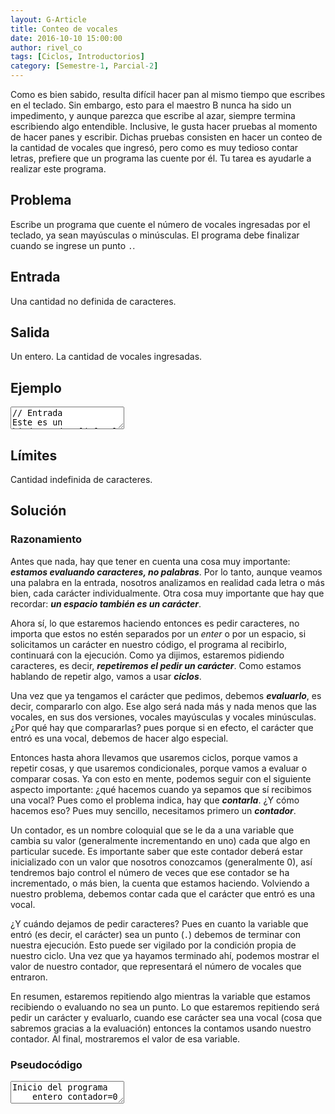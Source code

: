 ```yaml
---
layout: G-Article
title: Conteo de vocales
date: 2016-10-10 15:00:00
author: rivel_co
tags: [Ciclos, Introductorios]
category: [Semestre-1, Parcial-2]
---
```


Como es bien sabido, resulta difícil hacer pan al mismo tiempo que escribes en el teclado. Sin embargo, esto para el maestro B nunca ha sido un impedimento, y aunque parezca que escribe al azar, siempre termina escribiendo algo entendible. Inclusive, le gusta hacer pruebas al momento de hacer panes y escribir. Dichas pruebas consisten en hacer un conteo de la cantidad de vocales que ingresó, pero como es muy tedioso contar letras, prefiere que un programa las cuente por él. Tu tarea es ayudarle a realizar este programa.

## Problema

Escribe un programa que cuente el número de vocales ingresadas por el teclado, ya sean mayúsculas o minúsculas. El programa debe finalizar cuando se ingrese un punto `.`.

## Entrada

Una cantidad no definida de caracteres.

## Salida

Un entero. La cantidad de vocales ingresadas.

## Ejemplo

<textarea class="output">
// Entrada
Este es un kjsdFSDFsdFDSfdsf mal escrito.

// Salida
8</textarea>

## Límites

Cantidad indefinida de caracteres.

## Solución

### Razonamiento

Antes que nada, hay que tener en cuenta una cosa muy importante: ***estamos evaluando caracteres, no palabras***. Por lo tanto, aunque veamos una palabra en la entrada, nosotros analizamos en realidad cada letra o más bien, cada carácter individualmente. Otra cosa muy importante que hay que recordar: ***un espacio también es un carácter***. 

Ahora sí, lo que estaremos haciendo entonces es pedir caracteres, no importa que estos no estén separados por un *enter* o por un espacio, si solicitamos un carácter en nuestro código, el programa al recibirlo, continuará con la ejecución. Como ya dijimos, estaremos pidiendo caracteres, es decir, ***repetiremos el pedir un carácter***. Como estamos hablando de repetir algo, vamos a usar ***ciclos***.

Una vez que ya tengamos el carácter que pedimos, debemos ***evaluarlo***, es decir, compararlo con algo. Ese algo será nada más y nada menos que las vocales, en sus dos versiones, vocales mayúsculas y vocales minúsculas. ¿Por qué hay que compararlas? pues porque si en efecto, el carácter que entró es una vocal, debemos de hacer algo especial. 

Entonces hasta ahora llevamos que usaremos ciclos, porque vamos a repetir cosas, y que usaremos condicionales, porque vamos a evaluar o comparar cosas. Ya con esto en mente, podemos seguir con el siguiente aspecto importante: ¿qué hacemos cuando ya sepamos que sí recibimos una vocal? Pues como el problema indica, hay que ***contarla***. ¿Y cómo hacemos eso? Pues muy sencillo, necesitamos primero un ***contador***.

Un contador, es un nombre coloquial que se le da a una variable que cambia su valor (generalmente incrementando en uno) cada que algo en particular sucede. Es importante saber que este contador deberá estar inicializado con un valor que nosotros conozcamos (generalmente 0), así tendremos bajo control el número de veces que ese contador se ha incrementado, o más bien, la cuenta que estamos haciendo. Volviendo a nuestro problema, debemos contar cada que el carácter que entró es una vocal.

¿Y cuándo dejamos de pedir caracteres? Pues en cuanto la variable que entró (es decir, el carácter) sea un punto (`.`) debemos de terminar con nuestra ejecución. Esto puede ser vigilado por la condición propia de nuestro ciclo. Una vez que ya hayamos terminado ahí, podemos mostrar el valor de nuestro contador, que representará el número de vocales que entraron.

En resumen, estaremos repitiendo algo mientras la variable que estamos recibiendo o evaluando no sea un punto. Lo que estaremos repitiendo será pedir un carácter y evaluarlo, cuando ese carácter sea una vocal (cosa que sabremos gracias a la evaluación) entonces la contamos usando nuestro contador. Al final, mostraremos el valor de esa variable.

### Pseudocódigo

<textarea class="output">
Inicio del programa
    entero contador=0
    caracter c='a'

    mientras c != '.':
        leer c
        si c=='a' ó c=='e' ó c=='i' ó c=='o' ó c=='u':
            contador++
        fin si
        si c=='A' ó c=='E' ó c=='I' ó c=='O' ó c=='U':
            contador++
        fin si
    fin mientras

    mostrar contador
Fin del programa</textarea>